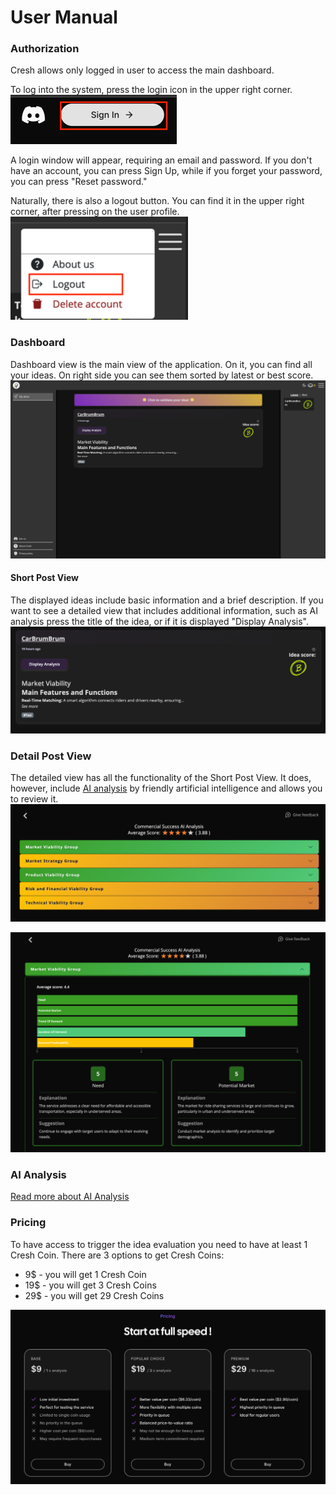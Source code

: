 # User Manual

### Authorization
Cresh allows only logged in user to access the main dashboard.

To log into the system, press the login icon in the upper right corner.
![img.png](assets/sign_in.png) 

A login window will appear, requiring an email and password. If you don't have an account, you can press Sign Up, while if you forget your password, you can press "Reset password."

Naturally, there is also a logout button. You can find it in the upper right corner, after pressing on the user profile.
![img.png](assets/sign_out.png)

### Dashboard

Dashboard view is the main view of the application. On it, you can find all your ideas. On right side you can see them sorted by latest or best score. 
![img.png](assets/dashboard.png)

#### Short Post View

The displayed ideas include basic information and a brief description. If you want to see a detailed view that includes additional information, such as AI analysis press the title of the idea, or if it is displayed "Display Analysis".
![img.png](assets/short_idea.png)


### Detail Post View

The detailed view has all the functionality of the Short Post View. It does, however, include [AI analysis](#ai-analysis) by friendly artificial intelligence and allows you to review it.
![img.png](assets/details_short_analysis.png)

![img.png](assets/details_analysis.png)
### AI Analysis

[Read more about AI Analysis](https://github.com/Cresh-Group/cresh-manual/blob/main/ai_analysis.md)

### Pricing
To have access to trigger the idea evaluation you need to have at least 1 Cresh Coin. There are 3 options to get Cresh Coins:
* 9$ - you will get 1 Cresh Coin
* 19$ - you will get 3 Cresh Coins
* 29$ - you will get 29 Cresh Coins

![img.png](assets/pricing.png)

